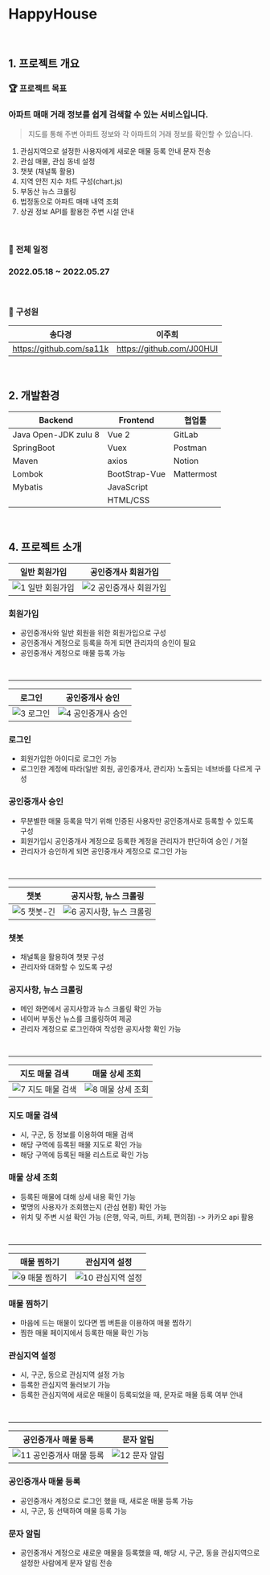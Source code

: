  # HappyHouse

<br>

## 1. 프로젝트 개요

### 🏆 **프로젝트 목표**

### 아파트 매매 거래 정보를 쉽게 검색할 수 있는 서비스입니다.

> 지도를 통해 주변 아파트 정보와 각 아파트의 거래 정보를 확인할 수 있습니다.

1. 관심지역으로 설정한 사용자에게 새로운 매물 등록 안내 문자 전송
2. 관심 매물, 관심 동네 설정
3. 챗봇 (채널톡 활용)
4. 지역 안전 지수 차트 구성(chart.js)
5. 부동산 뉴스 크롤링
6. 법정동으로 아파트 매매 내역 조회
7. 상권 정보 API를 활용한 주변 시설 안내

<br>

### 📅 **전체 일정**

### 2022.05.18 ~ 2022.05.27


<br>

### 👥 **구성원**
| 송다경                 | 이주희  |
| ----------------------- | --------- |
| https://github.com/sa11k | https://github.com/J00HUI |


<br>

## 2. 개발환경

| Backend                 | Frontend  | 협업툴     |
| ----------------------- | --------- | ---------- |
| Java Open-JDK zulu 8   | Vue 2     | GitLab |
| SpringBoot | Vuex      | Postman      |
| Maven   | axios     | Notion     |
| Lombok                  | BootStrap-Vue | Mattermost  |
| Mybatis  | JavaScript   |          |
|            | HTML/CSS    |           |

<br>


## 4. 프로젝트 소개

|                    일반 회원가입                    |           공인중개사 회원가입          |
| :----------------------------------------------------------: | :----------------------------------------------------------: |
|  ![1  일반 회원가입](https://user-images.githubusercontent.com/63536606/205593968-cfba7776-ab1b-4171-b320-3a1cedda0382.gif) | ![2  공인중개사 회원가입](https://user-images.githubusercontent.com/63536606/205594099-3a281517-7158-4684-8a84-64864254a40d.gif) |

### 회원가입

- 공인중개사와 일반 회원을 위한 회원가입으로 구성
- 공인중개사 계정으로 등록을 하게 되면 관리자의 승인이 필요
- 공인중개사 계정으로 매물 등록 가능

<br>

---

|                    로그인                    |         공인중개사 승인          |
| :----------------------------------------------------------: | :----------------------------------------------------------: |
| ![3  로그인](https://user-images.githubusercontent.com/63536606/205594884-ea7c607f-7364-44e9-b7ef-35ce259e4c0a.gif)  |  ![4  공인중개사 승인](https://user-images.githubusercontent.com/63536606/205594912-c77a5deb-c8f0-43c5-96f4-cfb0f0805149.gif)|

### 로그인

- 회원가입한 아이디로 로그인 가능
- 로그인한 계정에 따라(일반 회원, 공인중개사, 관리자) 노출되는 네브바를 다르게 구성

### 공인중개사 승인

- 무분별한 매물 등록을 막기 위해 인증된 사용자만 공인중개사로 등록할 수 있도록 구성
- 회원가입시 공인중개사 계정으로 등록한 계정을 관리자가 판단하여 승인 / 거절
- 관리자가 승인하게 되면 공인중개사 계정으로 로그인 가능

<br>

---

|                    챗봇                    |         공지사항, 뉴스 크롤링          |
| :----------------------------------------------------------: | :----------------------------------------------------------: |
| ![5  챗봇-긴](https://user-images.githubusercontent.com/63536606/205595776-90bb841a-d4f7-4a46-a13e-375477fbe571.gif) | ![6  공지사항, 뉴스 크롤링](https://user-images.githubusercontent.com/63536606/205595798-0fa801d0-7bea-4902-bd95-365763ef35bb.gif) |

### 챗봇

- 채널톡을 활용하여 챗봇 구성
- 관리자와 대화할 수 있도록 구성

### 공지사항, 뉴스 크롤링

- 메인 화면에서 공지사항과 뉴스 크롤링 확인 가능
- 네이버 부동산 뉴스를 크롤링하여 제공
- 관리자 계정으로 로그인하여 작성한 공지사항 확인 가능

<br>

---


|                    지도 매물 검색                    |        매물 상세 조회          |
| :----------------------------------------------------------: | :----------------------------------------------------------: |
| ![7  지도 매물 검색](https://user-images.githubusercontent.com/63536606/205597089-3489b398-6ff9-4a0a-9627-e61d31710974.gif) | ![8  매물 상세 조회](https://user-images.githubusercontent.com/63536606/205597148-c9f8246b-20ac-497a-b387-c9b3b292c3b5.gif) |

### 지도 매물 검색

- 시, 구군, 동 정보를 이용하여 매물 검색
- 해당 구역에 등록된 매물 지도로 확인 가능
- 해당 구역에 등록된 매물 리스트로 확인 가능

### 매물 상세 조회

- 등록된 매물에 대해 상세 내용 확인 가능
- 몇명의 사용자가 조회했는지 (관심 현황) 확인 가능
- 위치 및 주변 시설 확인 가능 (은행, 약국, 마트, 카페, 편의점) -> 카카오 api 활용

<br>

---


|                    매물 찜하기                    |        관심지역 설정          |
| :----------------------------------------------------------: | :----------------------------------------------------------: |
| ![9  매물 찜하기](https://user-images.githubusercontent.com/63536606/205597788-b0dc91e9-d1a8-4f67-b795-93b17a297d95.gif) | ![10  관심지역 설정](https://user-images.githubusercontent.com/63536606/205597802-0754a7ca-a41e-454a-93ca-2e87ea8f28bb.gif) |


### 매물 찜하기

- 마음에 드는 매물이 있다면 찜 버튼을 이용하여 매물 찜하기
- 찜한 매물 페이지에서 등록한 매물 확인 가능

### 관심지역 설정

- 시, 구군, 동으로 관심지역 설정 가능
- 등록한 관심지역 둘러보기 가능
- 등록한 관심지역에 새로운 매물이 등록되었을 때, 문자로 매물 등록 여부 안내

<br>

---

|                    공인중개사 매물 등록                    |        문자 알림          |
| :----------------------------------------------------------: | :----------------------------------------------------------: |
|![11  공인중개사 매물 등록](https://user-images.githubusercontent.com/63536606/205598804-d750e78c-9755-4752-b044-62bcdcf488a9.gif)  | ![12  문자 알림](https://user-images.githubusercontent.com/63536606/205598823-e7ed3517-30ba-4665-8e08-937428385437.gif) |

### 공인중개사 매물 등록

- 공인중개사 계정으로 로그인 했을 때, 새로운 매물 등록 가능
- 시, 구군, 동 선택하여 매물 등록 가능

### 문자 알림

- 공인중개사 계정으로 새로운 매물을 등록했을 때, 해당 시, 구군, 동을 관심지역으로 설정한 사람에게 문자 알림 전송

<br>
